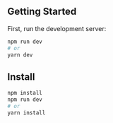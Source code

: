 ## Getting Started

First, run the development server:

```bash
npm run dev
# or
yarn dev
```
## Install


```bash
npm install
npm run dev
# or
yarn install
```
